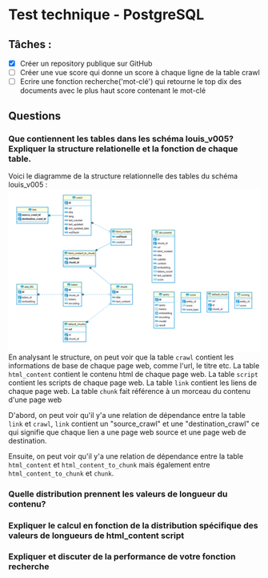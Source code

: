 # Test technique - PostgreSQL

## Tâches :
- [x] Créer un repository publique sur GitHub
- [ ] Créer une vue score qui donne un score à chaque ligne de la table crawl
- [ ] Ecrire une fonction recherche('mot-clé') qui retourne le top dix des documents avec le plus haut score contenant le mot-clé

## Questions

### Que contiennent les tables dans les schéma louis_v005? Expliquer la structure relationelle et la fonction de chaque table.
Voici le diagramme de la structure relationnelle des tables du schéma louis_v005 :
![ERDiagram](bd.png)
En analysant le structure, on peut voir que la table `crawl` contient les informations de base de chaque page web, comme l'url, le titre etc.
La table `html_content` contient le contenu html de chaque page web. 
La table `script` contient les scripts de chaque page web.
La table `link` contient les liens de chaque page web.
La table `chunk` fait référence à un morceau du contenu d'une page web

D'abord, on peut voir qu'il y'a une relation de dépendance entre la table `link` et `crawl`, `link` contient un "source_crawl" et une "destination_crawl" ce qui signifie que chaque lien a une page web source et une page web de destination.

Ensuite, on peut voir qu'il y'a une relation de dépendance entre la table `html_content` et `html_content_to_chunk` mais également entre `html_content_to_chunk` et `chunk`.

### Quelle distribution prennent les valeurs de longueur du contenu?

### Expliquer le calcul en fonction de la distribution spécifique des valeurs de longueurs de html_content script

### Expliquer et discuter de la performance de votre fonction recherche
